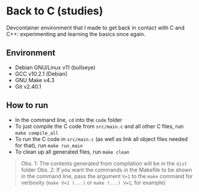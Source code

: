 Back to C (studies)
===================
Devcontainer environment that I made to get back in contact with C and C++: experimenting and learning the basics once again.

## Environment
- Debian GNU/Linux v11 (bullseye)
- GCC v10.2.1 (Debian)
- GNU Make v4.3
- Git v2.40.1

## How to run
- In the command line, `cd` into the `code` folder
- To just compile the C code from `src/main.c` and all other C files, run `make compile_all`
- To run the C code in `src/main.c` (as well as link all object files needed for that), run `make run_main`
- To clean up all generated files, run `make clean`
> Obs. 1: The contents generated from compilation will be in the `dist` folder
> Obs. 2: If you want the commands in the Makefile to be shown in the command line, pass the argument `V=1` to the `make` command for verbosity (`make V=1 (...)` or `make (...) V=1`, for example)
